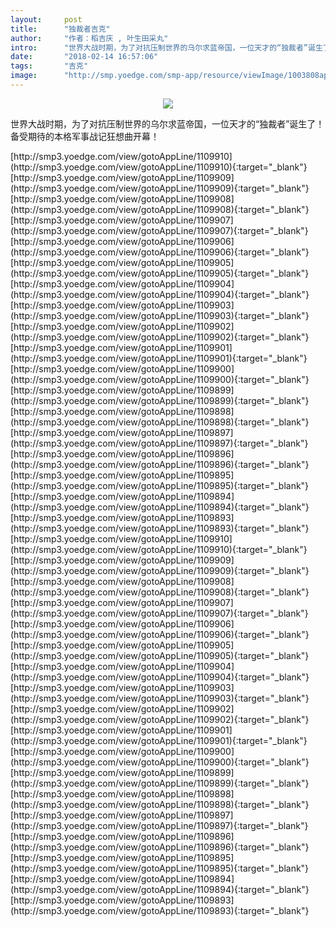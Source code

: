 ```yaml
---
layout:     post
title:      "独裁者吉克"
author:     "作者：稻吉庆 , 叶生田采丸"
intro:      "世界大战时期，为了对抗压制世界的乌尔求蓝帝国，一位天才的“独裁者”诞生了！备受期待的本格军事战记狂想曲开幕！"
date:       "2018-02-14 16:57:06"
tags:       "吉克"
image:      "http://smp.yoedge.com/smp-app/resource/viewImage/1003808appline.png"
---
```

<div style="text-align: center">
<p><img src="http://smp.yoedge.com/smp-app/resource/viewImage/1003808appline.png"/></p>
</div>
<p class="post-meta">
<span>世界大战时期，为了对抗压制世界的乌尔求蓝帝国，一位天才的“独裁者”诞生了！备受期待的本格军事战记狂想曲开幕！</span>
</p>
[http://smp3.yoedge.com/view/gotoAppLine/1109910](http://smp3.yoedge.com/view/gotoAppLine/1109910){:target="_blank"}
[http://smp3.yoedge.com/view/gotoAppLine/1109909](http://smp3.yoedge.com/view/gotoAppLine/1109909){:target="_blank"}
[http://smp3.yoedge.com/view/gotoAppLine/1109908](http://smp3.yoedge.com/view/gotoAppLine/1109908){:target="_blank"}
[http://smp3.yoedge.com/view/gotoAppLine/1109907](http://smp3.yoedge.com/view/gotoAppLine/1109907){:target="_blank"}
[http://smp3.yoedge.com/view/gotoAppLine/1109906](http://smp3.yoedge.com/view/gotoAppLine/1109906){:target="_blank"}
[http://smp3.yoedge.com/view/gotoAppLine/1109905](http://smp3.yoedge.com/view/gotoAppLine/1109905){:target="_blank"}
[http://smp3.yoedge.com/view/gotoAppLine/1109904](http://smp3.yoedge.com/view/gotoAppLine/1109904){:target="_blank"}
[http://smp3.yoedge.com/view/gotoAppLine/1109903](http://smp3.yoedge.com/view/gotoAppLine/1109903){:target="_blank"}
[http://smp3.yoedge.com/view/gotoAppLine/1109902](http://smp3.yoedge.com/view/gotoAppLine/1109902){:target="_blank"}
[http://smp3.yoedge.com/view/gotoAppLine/1109901](http://smp3.yoedge.com/view/gotoAppLine/1109901){:target="_blank"}
[http://smp3.yoedge.com/view/gotoAppLine/1109900](http://smp3.yoedge.com/view/gotoAppLine/1109900){:target="_blank"}
[http://smp3.yoedge.com/view/gotoAppLine/1109899](http://smp3.yoedge.com/view/gotoAppLine/1109899){:target="_blank"}
[http://smp3.yoedge.com/view/gotoAppLine/1109898](http://smp3.yoedge.com/view/gotoAppLine/1109898){:target="_blank"}
[http://smp3.yoedge.com/view/gotoAppLine/1109897](http://smp3.yoedge.com/view/gotoAppLine/1109897){:target="_blank"}
[http://smp3.yoedge.com/view/gotoAppLine/1109896](http://smp3.yoedge.com/view/gotoAppLine/1109896){:target="_blank"}
[http://smp3.yoedge.com/view/gotoAppLine/1109895](http://smp3.yoedge.com/view/gotoAppLine/1109895){:target="_blank"}
[http://smp3.yoedge.com/view/gotoAppLine/1109894](http://smp3.yoedge.com/view/gotoAppLine/1109894){:target="_blank"}
[http://smp3.yoedge.com/view/gotoAppLine/1109893](http://smp3.yoedge.com/view/gotoAppLine/1109893){:target="_blank"}
[http://smp3.yoedge.com/view/gotoAppLine/1109910](http://smp3.yoedge.com/view/gotoAppLine/1109910){:target="_blank"}
[http://smp3.yoedge.com/view/gotoAppLine/1109909](http://smp3.yoedge.com/view/gotoAppLine/1109909){:target="_blank"}
[http://smp3.yoedge.com/view/gotoAppLine/1109908](http://smp3.yoedge.com/view/gotoAppLine/1109908){:target="_blank"}
[http://smp3.yoedge.com/view/gotoAppLine/1109907](http://smp3.yoedge.com/view/gotoAppLine/1109907){:target="_blank"}
[http://smp3.yoedge.com/view/gotoAppLine/1109906](http://smp3.yoedge.com/view/gotoAppLine/1109906){:target="_blank"}
[http://smp3.yoedge.com/view/gotoAppLine/1109905](http://smp3.yoedge.com/view/gotoAppLine/1109905){:target="_blank"}
[http://smp3.yoedge.com/view/gotoAppLine/1109904](http://smp3.yoedge.com/view/gotoAppLine/1109904){:target="_blank"}
[http://smp3.yoedge.com/view/gotoAppLine/1109903](http://smp3.yoedge.com/view/gotoAppLine/1109903){:target="_blank"}
[http://smp3.yoedge.com/view/gotoAppLine/1109902](http://smp3.yoedge.com/view/gotoAppLine/1109902){:target="_blank"}
[http://smp3.yoedge.com/view/gotoAppLine/1109901](http://smp3.yoedge.com/view/gotoAppLine/1109901){:target="_blank"}
[http://smp3.yoedge.com/view/gotoAppLine/1109900](http://smp3.yoedge.com/view/gotoAppLine/1109900){:target="_blank"}
[http://smp3.yoedge.com/view/gotoAppLine/1109899](http://smp3.yoedge.com/view/gotoAppLine/1109899){:target="_blank"}
[http://smp3.yoedge.com/view/gotoAppLine/1109898](http://smp3.yoedge.com/view/gotoAppLine/1109898){:target="_blank"}
[http://smp3.yoedge.com/view/gotoAppLine/1109897](http://smp3.yoedge.com/view/gotoAppLine/1109897){:target="_blank"}
[http://smp3.yoedge.com/view/gotoAppLine/1109896](http://smp3.yoedge.com/view/gotoAppLine/1109896){:target="_blank"}
[http://smp3.yoedge.com/view/gotoAppLine/1109895](http://smp3.yoedge.com/view/gotoAppLine/1109895){:target="_blank"}
[http://smp3.yoedge.com/view/gotoAppLine/1109894](http://smp3.yoedge.com/view/gotoAppLine/1109894){:target="_blank"}
[http://smp3.yoedge.com/view/gotoAppLine/1109893](http://smp3.yoedge.com/view/gotoAppLine/1109893){:target="_blank"}



